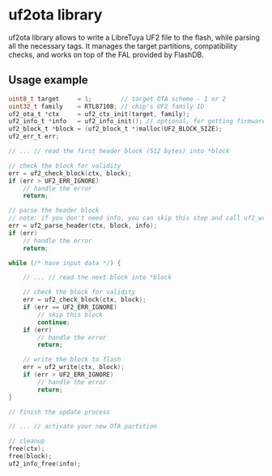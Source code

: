 # uf2ota library

uf2ota library allows to write a LibreTuya UF2 file to the flash, while parsing all the necessary tags. It manages the target partitions, compatibility checks, and works on top of the FAL provided by FlashDB.

## Usage example

```c
uint8_t target	   = 1;		   // target OTA scheme - 1 or 2
uint32_t family	   = RTL8710B; // chip's UF2 family ID
uf2_ota_t *ctx	   = uf2_ctx_init(target, family);
uf2_info_t *info   = uf2_info_init(); // optional, for getting firmware info
uf2_block_t *block = (uf2_block_t *)malloc(UF2_BLOCK_SIZE);
uf2_err_t err;

// ... // read the first header block (512 bytes) into *block

// check the block for validity
err = uf2_check_block(ctx, block);
if (err > UF2_ERR_IGNORE)
	// handle the error
	return;

// parse the header block
// note: if you don't need info, you can skip this step and call uf2_write() directly
err = uf2_parse_header(ctx, block, info);
if (err)
	// handle the error
	return;

while (/* have input data */) {

	// ... // read the next block into *block

	// check the block for validity
	err = uf2_check_block(ctx, block);
	if (err == UF2_ERR_IGNORE)
		// skip this block
		continue;
	if (err)
		// handle the error
		return;

	// write the block to flash
	err = uf2_write(ctx, block);
	if (err > UF2_ERR_IGNORE)
		// handle the error
		return;
}

// finish the update process

// ... // activate your new OTA partition

// cleanup
free(ctx);
free(block);
uf2_info_free(info);
```
